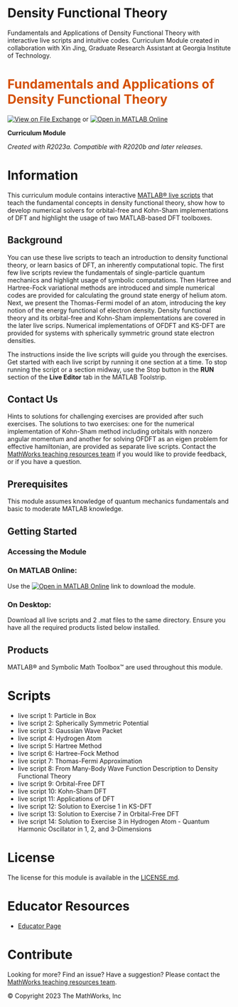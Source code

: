 # Density Functional Theory
Fundamentals and Applications of Density Functional Theory with interactive live scripts and intuitive codes.
Curriculum Module created in collaboration with Xin Jing, Graduate Research Assistant at Georgia Institute of Technology.
<a name="T_DEF03274"></a>
# <span style="color:rgb(213,80,0)">Fundamentals and Applications of Density Functional Theory</span>
<a name="H_053613DF"></a>

[![View on File Exchange](https://www.mathworks.com/matlabcentral/images/matlab-file-exchange.svg)](https://www.mathworks.com/matlabcentral/fileexchange/155050-density-functional-theory) or [![Open in MATLAB Online](https://www.mathworks.com/images/responsive/global/open-in-matlab-online.svg)](https://matlab.mathworks.com/open/github/v1?repo=MathWorks-Teaching-Resources/Density-Functional-Theory)

**Curriculum Module**

_Created with R2023a. Compatible with R2020b and later releases._

# Information

This curriculum module contains interactive [MATLAB® live scripts](https://www.mathworks.com/products/matlab/live-editor.html) that teach the fundamental concepts in density functional theory, show how to develop numerical solvers for orbital-free and Kohn-Sham implementations of DFT and highlight the usage of two MATLAB-based DFT toolboxes.

<a name="H_F00D98E4"></a>
## Background

You can use these live scripts to teach an introduction to density functional theory, or learn basics of DFT, an inherently computational topic. The first few live scripts review the fundamentals of single-particle quantum mechanics and highlight usage of symbolic computations. Then Hartree and Hartree-Fock variational methods are introduced and simple numerical codes are provided for calculating the ground state energy of helium atom. Next, we present the Thomas-Fermi model of an atom, introducing the key notion of the energy functional of electron density. Density functional theory and its orbital-free and Kohn-Sham implementations are covered in the later live scrips. Numerical implementations of OFDFT and KS-DFT are provided for systems with spherically symmetric ground state electron densities. 


The instructions inside the live scripts will guide you through the exercises. Get started with each live script by running it one section at a time. To stop running the script or a section midway, use the Stop button in the **RUN** section of the **Live Editor** tab in the MATLAB Toolstrip.

## Contact Us

Hints to solutions for challenging exercises are provided after such exercises. The solutions to two exercises: one for the numerical implementation of Kohn-Sham method including orbitals with nonzero angular momentum and another for solving OFDFT as an eigen problem for effective hamiltonian, are provided as separate live scripts. Contact the [MathWorks teaching resources team](mailto:onlineteaching@mathworks.com) if you would like to provide feedback, or if you have a question.

<a name="H_30BC7141"></a>
## Prerequisites

This module assumes knowledge of quantum mechanics fundamentals and basic to moderate MATLAB knowledge.  

<a name="H_330E72C3"></a>
## Getting Started
### Accessing the Module
### **On MATLAB Online:**

Use the [![Open in MATLAB Online](https://www.mathworks.com/images/responsive/global/open-in-matlab-online.svg)](https://matlab.mathworks.com/open/github/v1?repo=MathWorks-Teaching-Resources/Density-Functional-Theory) link to download the module. 

### **On Desktop:**


Download all live scripts and 2 .mat files to the same directory. Ensure you have all the required products listed below installed. 

<a name="H_E850B4FF"></a>
## Products

MATLAB® and Symbolic Math Toolbox™ are used throughout this module.

<a name="H_E8C62B23"></a>
# Scripts
* live script 1: Particle in Box
* live script 2: Spherically Symmetric Potential
* live script 3: Gaussian Wave Packet
* live script 4: Hydrogen Atom
* live script 5: Hartree Method
* live script 6: Hartree-Fock Method
* live script 7: Thomas-Fermi Approximation
* live script 8: From Many-Body Wave Function Description to Density Functional Theory
* live script 9: Orbital-Free DFT
* live script 10: Kohn-Sham DFT
* live script 11: Applications of DFT
* live script 12: Solution to Exercise 1 in KS-DFT 
* live script 13: Solution to Exercise 7 in Orbital-Free DFT
* live script 14: Solution to Exercise 3 in Hydrogen Atom - Quantum Harmonic Oscillator in 1, 2, and 3-Dimensions
  
<a name="H_F61733D7"></a>
# License

The license for this module is available in the [LICENSE.md](https://github.com/MathWorks-Teaching-Resources/Density-Functional-Theory/main/LICENSE.md).



# Educator Resources
-  [Educator Page](https://www.mathworks.com/academia/educators.html) 
<a name="H_0FA5DA18"></a>
# Contribute 

Looking for more? Find an issue? Have a suggestion? Please contact the [MathWorks teaching resources team](mailto:%20onlineteaching@mathworks.com). 


© Copyright 2023 The MathWorks, Inc


